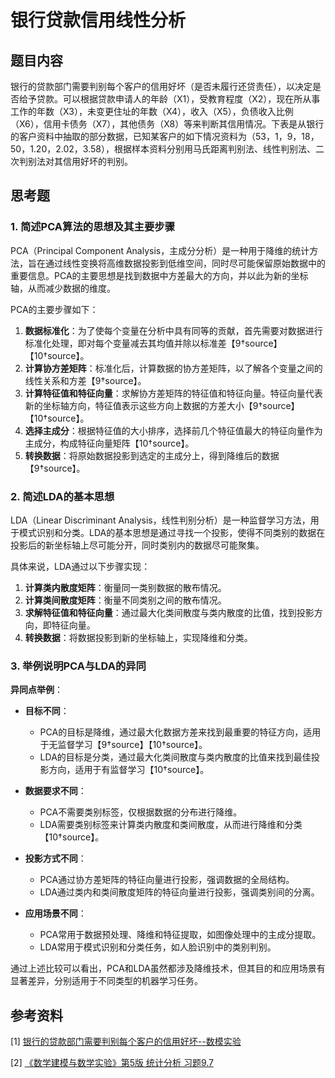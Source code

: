 # 银行贷款信用线性分析

## 题目内容
银行的贷款部门需要判别每个客户的信用好坏（是否未履行还贷责任），以决定是否给予贷款。可以根据贷款申请人的年龄（X1），受教育程度（X2），现在所从事工作的年数（X3），未变更住址的年数（X4），收入（X5），负债收入比例（X6），信用卡债务（X7），其他债务（X8）等来判断其信用情况。下表是从银行的客户资料中抽取的部分数据，已知某客户的如下情况资料为（53，1，9，18，50，1.20，2.02，3.58），根据样本资料分别用马氏距离判别法、线性判别法、二次判别法对其信用好坏的判别。

## 思考题
### 1. 简述PCA算法的思想及其主要步骤

PCA（Principal Component Analysis，主成分分析）是一种用于降维的统计方法，旨在通过线性变换将高维数据投影到低维空间，同时尽可能保留原始数据中的重要信息。PCA的主要思想是找到数据中方差最大的方向，并以此为新的坐标轴，从而减少数据的维度。

PCA的主要步骤如下：

1. **数据标准化**：为了使每个变量在分析中具有同等的贡献，首先需要对数据进行标准化处理，即对每个变量减去其均值并除以标准差【9†source】【10†source】。
2. **计算协方差矩阵**：标准化后，计算数据的协方差矩阵，以了解各个变量之间的线性关系和方差【9†source】。
3. **计算特征值和特征向量**：求解协方差矩阵的特征值和特征向量。特征向量代表新的坐标轴方向，特征值表示这些方向上数据的方差大小【9†source】【10†source】。
4. **选择主成分**：根据特征值的大小排序，选择前几个特征值最大的特征向量作为主成分，构成特征向量矩阵【10†source】。
5. **转换数据**：将原始数据投影到选定的主成分上，得到降维后的数据【9†source】。

### 2. 简述LDA的基本思想

LDA（Linear Discriminant Analysis，线性判别分析）是一种监督学习方法，用于模式识别和分类。LDA的基本思想是通过寻找一个投影，使得不同类别的数据在投影后的新坐标轴上尽可能分开，同时类别内的数据尽可能聚集。

具体来说，LDA通过以下步骤实现：

1. **计算类内散度矩阵**：衡量同一类别数据的散布情况。
2. **计算类间散度矩阵**：衡量不同类别之间的散布情况。
3. **求解特征值和特征向量**：通过最大化类间散度与类内散度的比值，找到投影方向，即特征向量。
4. **转换数据**：将数据投影到新的坐标轴上，实现降维和分类。

### 3. 举例说明PCA与LDA的异同

**异同点举例**：

- **目标不同**：
  - PCA的目标是降维，通过最大化数据方差来找到最重要的特征方向，适用于无监督学习【9†source】【10†source】。
  - LDA的目标是分类，通过最大化类间散度与类内散度的比值来找到最佳投影方向，适用于有监督学习【10†source】。

- **数据要求不同**：
  - PCA不需要类别标签，仅根据数据的分布进行降维。
  - LDA需要类别标签来计算类内散度和类间散度，从而进行降维和分类【10†source】。

- **投影方式不同**：
  - PCA通过协方差矩阵的特征向量进行投影，强调数据的全局结构。
  - LDA通过类内和类间散度矩阵的特征向量进行投影，强调类别间的分离。

- **应用场景不同**：
  - PCA常用于数据预处理、降维和特征提取，如图像处理中的主成分提取。
  - LDA常用于模式识别和分类任务，如人脸识别中的类别判别。

通过上述比较可以看出，PCA和LDA虽然都涉及降维技术，但其目的和应用场景有显著差异，分别适用于不同类型的机器学习任务。

## 参考资料
[1] [银行的贷款部门需要判别每个客户的信用好坏--数模实验](https://blog.csdn.net/weixin_73728113/article/details/135140178) 

[2] [《数学建模与数学实验》第5版 统计分析 习题9.7
](https://blog.csdn.net/hexiaosi_/article/details/125898960) 